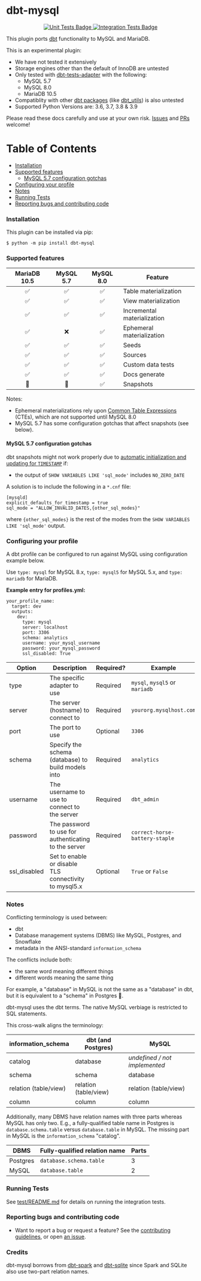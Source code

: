 # dbt-mysql

<p align="center">
  <a href="https://github.com/dbeatty10/dbt-mysql/actions/workflows/main.yml">
    <img src="https://github.com/dbeatty10/dbt-mysql/actions/workflows/main.yml/badge.svg?event=push" alt="Unit Tests Badge"/>
  </a>
  <a href="https://github.com/dbeatty10/dbt-mysql/actions/workflows/integration.yml">
    <img src="https://github.com/dbeatty10/dbt-mysql/actions/workflows/integration.yml/badge.svg?event=push" alt="Integration Tests Badge"/>
  </a>
</p>

This plugin ports [dbt](https://getdbt.com) functionality to MySQL and MariaDB.

This is an experimental plugin:
- We have not tested it extensively
- Storage engines other than the default of InnoDB are untested
- Only tested with [dbt-tests-adapter](https://github.com/dbt-labs/dbt-core/tree/main/tests/adapter) with the following:
  - MySQL 5.7
  - MySQL 8.0
  - MariaDB 10.5
- Compatiblity with other [dbt packages](https://hub.getdbt.com/) (like [dbt_utils](https://hub.getdbt.com/dbt-labs/dbt_utils/latest/)) is also untested
- Supported Python Versions are: 3.6, 3.7, 3.8 & 3.9

Please read these docs carefully and use at your own risk. [Issues](https://github.com/dbeatty10/dbt-mysql/issues/new) and [PRs](https://github.com/dbeatty10/dbt-mysql/blob/main/CONTRIBUTING.rst#contributing) welcome!

Table of Contents
=================

   * [Installation](#installation)
   * [Supported features](#supported-features)
      * [MySQL 5.7 configuration gotchas](#mysql-57-configuration-gotchas)
   * [Configuring your profile](#configuring-your-profile)
   * [Notes](#notes)
   * [Running Tests](#running-tests)
   * [Reporting bugs and contributing code](#reporting-bugs-and-contributing-code)

### Installation
This plugin can be installed via pip:

```shell
$ python -m pip install dbt-mysql
```

### Supported features

| MariaDB 10.5 | MySQL 5.7 | MySQL 8.0 | Feature                     |
|:---------:|:---------:|:---:|-----------------------------|
|     ✅     |     ✅     |  ✅  | Table materialization       |
|     ✅     |     ✅     |  ✅  | View materialization        |
|     ✅     |     ✅     |  ✅  | Incremental materialization |
|     ✅     |     ❌     |  ✅  | Ephemeral materialization   |
|     ✅     |     ✅     |  ✅  | Seeds                       |
|     ✅     |     ✅     |  ✅  | Sources                     |
|     ✅     |     ✅     |  ✅  | Custom data tests           |
|     ✅     |     ✅     |  ✅  | Docs generate               |
|     🤷     |     🤷     |  ✅  | Snapshots                   |

Notes:
- Ephemeral materializations rely upon [Common Table Expressions](https://en.wikipedia.org/wiki/Hierarchical_and_recursive_queries_in_SQL) (CTEs), which are not supported until MySQL 8.0
- MySQL 5.7 has some configuration gotchas that affect snapshots (see below).

#### MySQL 5.7 configuration gotchas

dbt snapshots might not work properly due to [automatic initialization and updating for `TIMESTAMP`](https://dev.mysql.com/doc/refman/5.7/en/timestamp-initialization.html) if:
- the output of `SHOW VARIABLES LIKE 'sql_mode'` includes `NO_ZERO_DATE`

A solution is to include the following in a `*.cnf` file:
```
[mysqld]
explicit_defaults_for_timestamp = true
sql_mode = "ALLOW_INVALID_DATES,{other_sql_modes}"
```
where `{other_sql_modes}` is the rest of the modes from the `SHOW VARIABLES LIKE 'sql_mode'` output.

### Configuring your profile

A dbt profile can be configured to run against MySQL using configuration example below.

Use `type: mysql` for MySQL 8.x, `type: mysql5` for MySQL 5.x, and `type: mariadb` for MariaDB.

**Example entry for profiles.yml:**

```
your_profile_name:
  target: dev
  outputs:
    dev:
      type: mysql
      server: localhost
      port: 3306
      schema: analytics
      username: your_mysql_username
      password: your_mysql_password
      ssl_disabled: True
```

| Option          | Description                                                                         | Required?                                                          | Example                                        |
| --------------- | ----------------------------------------------------------------------------------- | ------------------------------------------------------------------ | ---------------------------------------------- |
| type            | The specific adapter to use                                                         | Required                                                           | `mysql`, `mysql5` or `mariadb`                            |
| server          | The server (hostname) to connect to                                                 | Required                                                           | `yourorg.mysqlhost.com`                        |
| port            | The port to use                                                                     | Optional                                                           | `3306`                                         |
| schema          | Specify the schema (database) to build models into                                  | Required                                                           | `analytics`                                    |
| username        | The username to use to connect to the server                                        | Required                                                           | `dbt_admin`                                    |
| password        | The password to use for authenticating to the server                                | Required                                                           | `correct-horse-battery-staple`                 |
| ssl_disabled    | Set to enable or disable TLS connectivity to mysql5.x                               | Optional                                                           | `True` or `False`                              |

### Notes

Conflicting terminology is used between:
- dbt
- Database management systems (DBMS) like MySQL, Postgres, and Snowflake
- metadata in the ANSI-standard `information_schema`

The conflicts include both:
- the same word meaning different things
- different words meaning the same thing

For example, a "database" in MySQL is not the same as a "database" in dbt, but it is equivalent to a "schema" in Postgres 🤯.

dbt-mysql uses the dbt terms. The native MySQL verbiage is restricted to SQL statements.

This cross-walk aligns the terminology:

| information_schema    | dbt (and Postgres)           | MySQL                            |
| --------------------- | ---------------------------- | -------------------------------- |
| catalog               |  database                    | _undefined / not implemented_    |
| schema                |  schema                      | database                         |
| relation (table/view) |  relation (table/view)       | relation (table/view)            |
| column                |  column                      | column                           |

Additionally, many DBMS have relation names with three parts whereas MySQL has only two. E.g., a fully-qualified table name in Postgres is `database.schema.table` versus `database.table` in MySQL. The missing part in MySQL is the `information_schema` "catalog".

| DBMS               | Fully-qualified relation name | Parts      |
| ------------------ | ----------------------------- | ---------- |
| Postgres           |  `database.schema.table`      | 3          |
| MySQL              |  `database.table`             | 2          |

### Running Tests

See [test/README.md](test/README.md) for details on running the integration tests.

### Reporting bugs and contributing code

-   Want to report a bug or request a feature? See the [contributing guidelines](https://github.com/dbeatty10/dbt-mysql/blob/main/CONTRIBUTING.rst#contributing), or open [an issue](https://github.com/dbeatty10/dbt-mysql/issues/new).

### Credits

dbt-mysql borrows from [dbt-spark](https://github.com/dbt-labs/dbt-spark) and [dbt-sqlite](https://github.com/codeforkjeff/dbt-sqlite) since Spark and SQLite also use two-part relation names.
